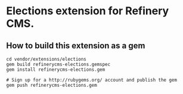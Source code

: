 # Elections extension for Refinery CMS.

## How to build this extension as a gem

    cd vendor/extensions/elections
    gem build refinerycms-elections.gemspec
    gem install refinerycms-elections.gem

    # Sign up for a http://rubygems.org/ account and publish the gem
    gem push refinerycms-elections.gem